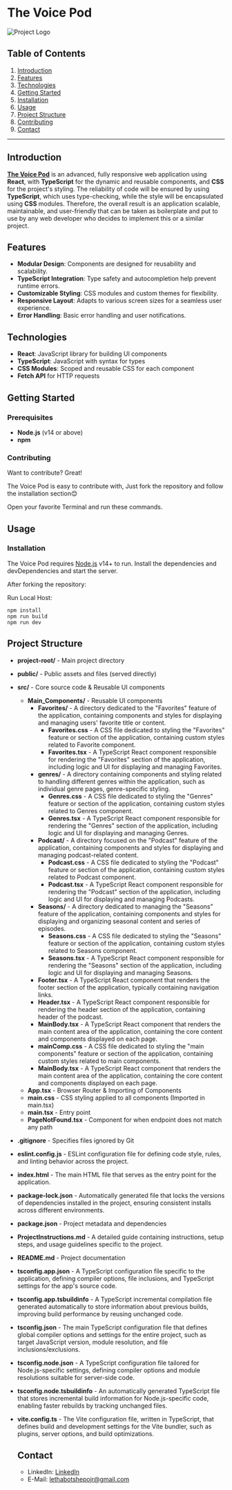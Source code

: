 # The Voice Pod

![Project Logo](https://media.istockphoto.com/id/1283532997/vector/podcast-concept-thin-line-icon-abstract-icon-abstract-gradient-background-modern-sound-wave.jpg?s=612x612&w=0&k=20&c=YLg7rHeSuYqeIuGRAcvf2a7J8X8Sx-IkmqYHXIJGPYQ=)

## Table of Contents

1. [Introduction](#introduction)
2. [Features](#features)
3. [Technologies](#technologies)
4. [Getting Started](#getting-started)
5. [Installation](#installation)
6. [Usage](#usage)
7. [Project Structure](#project-structure)
8. [Contributing](#contributing)
9. [Contact](#contact)

---

## Introduction

[**The Voice Pod**](https://effervescent-nasturtium-f7b697.netlify.app/) is an advanced, fully responsive web application using **React**, with **TypeScript** for the dynamic and reusable components, and **CSS** for the project's styling. The reliability of code will be ensured by using **TypeScript**, which uses type-checking, while the style will be encapsulated using **CSS** modules. Therefore, the overall result is an application scalable, maintainable, and user-friendly that can be taken as boilerplate and put to use by any web developer who decides to implement this or a similar project.

## Features

- **Modular Design**: Components are designed for reusability and scalability.
- **TypeScript Integration**: Type safety and autocompletion help prevent runtime errors.
- **Customizable Styling**: CSS modules and custom themes for flexibility.
- **Responsive Layout**: Adapts to various screen sizes for a seamless user experience.
- **Error Handling**: Basic error handling and user notifications.

## Technologies

- **React**: JavaScript library for building UI components
- **TypeScript**: JavaScript with syntax for types
- **CSS Modules**: Scoped and reusable CSS for each component
- **Fetch API** for HTTP requests

## Getting Started

### Prerequisites

- **Node.js** (v14 or above)
- **npm**

### Contributing

Want to contribute? Great!

The Voice Pod is easy to contribute with, Just fork the repository and follow the installation section😊

Open your favorite Terminal and run these commands.

## Usage

### Installation

The Voice Pod requires [Node.js](https://nodejs.org/) v14+ to run.
Install the dependencies and devDependencies and start the server.

After forking the repository:

Run Local Host:

```terminal
npm install
npm run build
npm run dev
```

## Project Structure

- **project-root/** - Main project directory
- **public/** - Public assets and files (served directly)
- **src/** - Core source code & Reusable UI components
  - **Main_Components/** - Reusable UI components
    - **Favorites/** - A directory dedicated to the "Favorites" feature of the application, containing components and styles for displaying and managing users' favorite title or content.
      - **Favorites.css** - A CSS file dedicated to styling the "Favorites" feature or section of the application, containing custom styles related to Favorite component.
      - **Favorites.tsx** - A TypeScript React component responsible for rendering the "Favorites" section of the application, including logic and UI for displaying and managing Favorites.
    - **genres/** - A directory containing components and styling related to handling different genres within the application, such as individual genre pages, genre-specific styling.
      - **Genres.css** - A CSS file dedicated to styling the "Genres" feature or section of the application, containing custom styles related to Genres component.
      - **Genres.tsx** - A TypeScript React component responsible for rendering the "Genres" section of the application, including logic and UI for displaying and managing Genres.
    - **Podcast/** - A directory focused on the "Podcast" feature of the application, containing components and styles for displaying and managing podcast-related content.
      - **Podcast.css** - A CSS file dedicated to styling the "Podcast" feature or section of the application, containing custom styles related to Podcast component.
      - **Podcast.tsx** - A TypeScript React component responsible for rendering the "Podcast" section of the application, including logic and UI for displaying and managing Podcasts.
    - **Seasons/** - A directory dedicated to managing the "Seasons" feature of the application, containing components and styles for displaying and organizing seasonal content and series of episodes.
      - **Seasons.css** - A CSS file dedicated to styling the "Seasons" feature or section of the application, containing custom styles related to Seasons component.
      - **Seasons.tsx** - A TypeScript React component responsible for rendering the "Seasons" section of the application, including logic and UI for displaying and managing Seasons.
    - **Footer.tsx** - A TypeScript React component that renders the footer section of the application, typically containing navigation links.
    - **Header.tsx** - A TypeScript React component responsible for rendering the header section of the application, containing header of the podcast.
    - **MainBody.tsx** - A TypeScript React component that renders the main content area of the application, containing the core content and components displayed on each page.
    - **mainComp.css** - A CSS file dedicated to styling the "main components" feature or section of the application, containing custom styles related to main components.
    - **MainBody.tsx** - A TypeScript React component that renders the main content area of the application, containing the core content and components displayed on each page.
  - **App.tsx** - Browser Router & Importing of Components
  - **main.css** - CSS styling applied to all components (Imported in main.tsx)
  - **main.tsx** - Entry point
  - **PageNotFound.tsx** - Component for when endpoint does not match any path
- **.gitignore** - Specifies files ignored by Git
- **eslint.config.js** - ESLint configuration file for defining code style, rules, and linting behavior across the project.
- **index.html** - The main HTML file that serves as the entry point for the application.
- **package-lock.json** - Automatically generated file that locks the versions of dependencies installed in the project, ensuring consistent installs across different environments.
- **package.json** - Project metadata and dependencies
- **ProjectInstructions.md** - A detailed guide containing instructions, setup steps, and usage guidelines specific to the project.
- **README.md** - Project documentation
- **tsconfig.app.json** - A TypeScript configuration file specific to the application, defining compiler options, file inclusions, and TypeScript settings for the app's source code.
- **tsconfig.app.tsbuildinfo** - A TypeScript incremental compilation file generated automatically to store information about previous builds, improving build performance by reusing unchanged code.
- **tsconfig.json** - The main TypeScript configuration file that defines global compiler options and settings for the entire project, such as target JavaScript version, module resolution, and file inclusions/exclusions.
- **tsconfig.node.json** - A TypeScript configuration file tailored for Node.js-specific settings, defining compiler options and module resolutions suitable for server-side code.
- **tsconfig.node.tsbuildinfo** - An automatically generated TypeScript file that stores incremental build information for Node.js-specific code, enabling faster rebuilds by tracking unchanged files.
- **vite.config.ts** - The Vite configuration file, written in TypeScript, that defines build and development settings for the Vite bundler, such as plugins, server options, and build optimizations.

  ## Contact

  - LinkedIn: [LinkedIn](https://www.linkedin.com/in/lethabo-kgoele-7ab441319/)
  - E-Mail: lethabotshepojr@gmail.com
